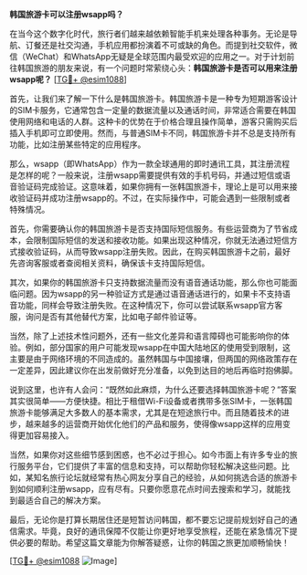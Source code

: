 **韩国旅游卡可以注册wsapp吗？**

在当今这个数字化时代，旅行者们越来越依赖智能手机来处理各种事务。无论是导航、订餐还是社交沟通，手机应用都扮演着不可或缺的角色。而提到社交软件，微信（WeChat）和WhatsApp无疑是全球范围内最受欢迎的应用之一。对于计划前往韩国旅游的朋友来说，有一个问题时常萦绕心头：**韩国旅游卡是否可以用来注册wsapp呢？** [[TG💪+ @esim1088](https://t.me/s/esim1088)]

首先，让我们来了解一下什么是韩国旅游卡。韩国旅游卡是一种专为短期游客设计的SIM卡服务，它通常包含一定量的数据流量以及通话时间，非常适合需要在韩国使用网络和电话的人群。这种卡的优势在于价格合理且操作简单，游客只需购买后插入手机即可立即使用。然而，与普通SIM卡不同，韩国旅游卡并不总是支持所有功能，比如注册某些特定的应用程序。

那么，wsapp（即WhatsApp）作为一款全球通用的即时通讯工具，其注册流程是怎样的呢？一般来说，注册wsapp需要提供有效的手机号码，并通过短信或语音验证码完成验证。这意味着，如果你拥有一张韩国旅游卡，理论上是可以用来接收验证码并成功注册wsapp的。不过，在实际操作中，可能会遇到一些限制或者特殊情况。

首先，你需要确认你的韩国旅游卡是否支持国际短信服务。有些运营商为了节省成本，会限制国际短信的发送和接收功能。如果出现这种情况，你就无法通过短信方式接收验证码，从而导致wsapp注册失败。因此，在购买韩国旅游卡之前，最好先咨询客服或者查阅相关资料，确保该卡支持国际短信。

其次，如果你的韩国旅游卡只支持数据流量而没有语音通话功能，那么你也可能面临问题。因为wsapp的另一种验证方式是通过语音通话进行的，如果卡不支持语音功能，同样会导致注册失败。在这种情况下，你可以尝试联系wsapp官方客服，询问是否有其他替代方案，比如电子邮件验证等。

当然，除了上述技术性问题外，还有一些文化差异和语言障碍也可能影响你的体验。例如，部分国家的用户可能发现wsapp在中国大陆地区的使用受到限制，这主要是由于网络环境的不同造成的。虽然韩国与中国接壤，但两国的网络政策存在一定差异，因此建议你在出发前做好充分准备，以免到达目的地后再临时抱佛脚。

说到这里，也许有人会问：“既然如此麻烦，为什么还要选择韩国旅游卡呢？”答案其实很简单——方便快捷。相比于租借Wi-Fi设备或者携带多张SIM卡，一张韩国旅游卡能够满足大多数人的基本需求，尤其是在短途旅行中。而且随着技术的进步，越来越多的运营商开始优化他们的产品和服务，使得像wsapp这样的应用变得更加容易接入。

当然，如果你对这些细节感到困惑，也不必过于担心。如今市面上有许多专业的旅行服务平台，它们提供了丰富的信息和支持，可以帮助你轻松解决这些问题。比如，某知名旅行论坛就经常有热心网友分享自己的经验，从如何挑选合适的旅游卡到如何顺利注册wsapp，应有尽有。只要你愿意花点时间去搜索和学习，就能找到最适合自己的解决方案。

最后，无论你是打算长期居住还是短暂访问韩国，都不要忘记提前规划好自己的通信需求。毕竟，良好的通讯保障不仅能让你更好地享受旅程，还能在紧急情况下提供必要的帮助。希望这篇文章能为你解答疑惑，让你的韩国之旅更加顺畅愉快！

[[TG💪+ @esim1088](https://t.me/s/esim1088) ![Image](https://i.postimg.cc/4NQfJmqS/Snipaste-2025-05-13-00-14-12.png)]